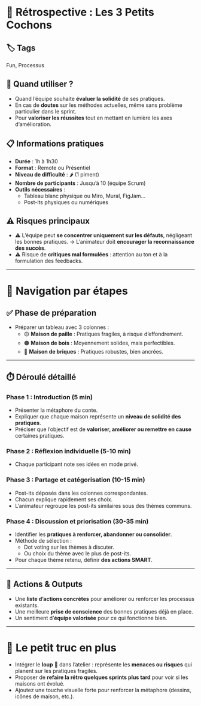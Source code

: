 # 🐷 Rétrospective : Les 3 Petits Cochons

## 🏷️ Tags
Fun, Processus

## 🎯 Quand utiliser ?
- Quand l’équipe souhaite **évaluer la solidité** de ses pratiques.
- En cas de **doutes** sur les méthodes actuelles, même sans problème particulier dans le sprint.
- Pour **valoriser les réussites** tout en mettant en lumière les axes d’amélioration.

## 📋 Informations pratiques
- **Durée** : 1h à 1h30
- **Format** : Remote ou Présentiel
- **Niveau de difficulté** : 🌶️ (1 piment)
- **Nombre de participants** : Jusqu’à 10 (équipe Scrum)
- **Outils nécessaires** :
  - Tableau blanc physique ou Miro, Mural, FigJam…
  - Post-its physiques ou numériques

## ⚠️ Risques principaux
- ⚠️ L’équipe peut **se concentrer uniquement sur les défauts**, négligeant les bonnes pratiques.
  → L’animateur doit **encourager la reconnaissance des succès**.
- ⚠️ Risque de **critiques mal formulées** : attention au ton et à la formulation des feedbacks.

---

# 🧭 Navigation par étapes

## ✅ Phase de préparation
- Préparer un tableau avec 3 colonnes :
  - 🟡 **Maison de paille** : Pratiques fragiles, à risque d’effondrement.
  - 🟠 **Maison de bois** : Moyennement solides, mais perfectibles.
  - 🧱 **Maison de briques** : Pratiques robustes, bien ancrées.

---

## ⏱️ Déroulé détaillé

### Phase 1 : Introduction (5 min)
- Présenter la métaphore du conte.
- Expliquer que chaque maison représente un **niveau de solidité des pratiques**.
- Préciser que l’objectif est de **valoriser, améliorer ou remettre en cause** certaines pratiques.

### Phase 2 : Réflexion individuelle (5-10 min)
- Chaque participant note ses idées en mode privé.

### Phase 3 : Partage et catégorisation (10-15 min)
- Post-its déposés dans les colonnes correspondantes.
- Chacun explique rapidement ses choix.
- L’animateur regroupe les post-its similaires sous des thèmes communs.

### Phase 4 : Discussion et priorisation (30-35 min)
- Identifier les **pratiques à renforcer, abandonner ou consolider**.
- Méthode de sélection :
  - Dot voting sur les thèmes à discuter.
  - Ou choix du thème avec le plus de post-its.
- Pour chaque thème retenu, définir **des actions SMART**.

---

## 🎯 Actions & Outputs
- Une **liste d’actions concrètes** pour améliorer ou renforcer les processus existants.
- Une meilleure **prise de conscience** des bonnes pratiques déjà en place.
- Un sentiment d’**équipe valorisée** pour ce qui fonctionne bien.

---

# 🎁 Le petit truc en plus
- Intégrer le **loup** 🐺 dans l’atelier : représente les **menaces ou risques** qui planent sur les pratiques fragiles.
- Proposer de **refaire la rétro quelques sprints plus tard** pour voir si les maisons ont évolué.
- Ajoutez une touche visuelle forte pour renforcer la métaphore (dessins, icônes de maison, etc.).
